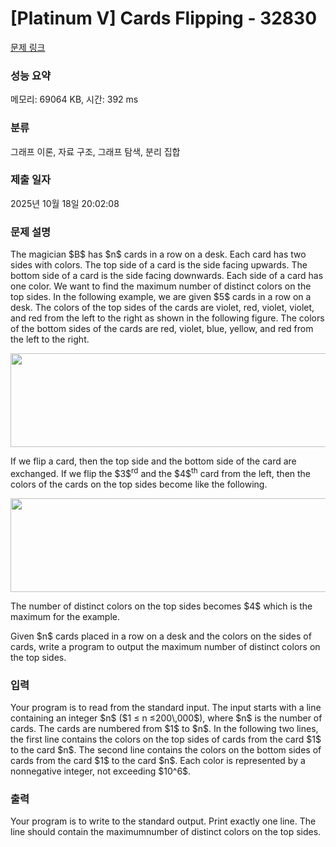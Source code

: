 # [Platinum V] Cards Flipping - 32830 

[문제 링크](https://www.acmicpc.net/problem/32830) 

### 성능 요약

메모리: 69064 KB, 시간: 392 ms

### 분류

그래프 이론, 자료 구조, 그래프 탐색, 분리 집합

### 제출 일자

2025년 10월 18일 20:02:08

### 문제 설명

<p>The magician $B$ has $n$ cards in a row on a desk. Each card has two sides with colors. The top side of a card is the side facing upwards. The bottom side of a card is the side facing downwards. Each side of a card has one color. We want to find the maximum number of distinct colors on the top sides. In the following example, we are given $5$ cards in a row on a desk. The colors of the top sides of the cards are violet, red, violet, violet, and red from the left to the right as shown in the following figure. The colors of the bottom sides of the cards are red, violet, blue, yellow, and red from the left to the right.</p>

<p style="text-align: center;"><img alt="" src="https://upload.acmicpc.net/c7bd0ca5-01a2-4fb6-9f78-222f1516a389/-/preview/" style="width: 623px; height: 150px;"></p>

<p>If we flip a card, then the top side and the bottom side of the card are exchanged. If we flip the $3$<sup>rd</sup> and the $4$<sup>th</sup> card from the left, then the colors of the cards on the top sides become like the following.</p>

<p style="text-align: center;"><img alt="" src="https://upload.acmicpc.net/87729c9e-923d-43ba-bdf3-1d9dc07e2f66/-/preview/" style="width: 623px; height: 150px;"></p>

<p>The number of distinct colors on the top sides becomes $4$ which is the maximum for the example.</p>

<p>Given $n$ cards placed in a row on a desk and the colors on the sides of cards, write a program to output the maximum number of distinct colors on the top sides.</p>

### 입력 

 <p>Your program is to read from the standard input. The input starts with a line containing an integer $n$ ($1 ≤ n ≤200\,000$), where $n$ is the number of cards. The cards are numbered from $1$ to $n$. In the following two lines, the first line contains the colors on the top sides of cards from the card $1$ to the card $n$. The second line contains the colors on the bottom sides of cards from the card $1$ to the card $n$. Each color is represented by a nonnegative integer, not exceeding $10^6$.</p>

### 출력 

 <p>Your program is to write to the standard output. Print exactly one line. The line should contain the maximumnumber of distinct colors on the top sides.</p>

